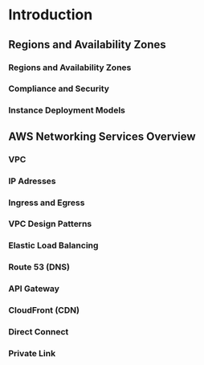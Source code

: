 # Introduction

## Regions and Availability Zones

### Regions and Availability Zones

### Compliance and Security

### Instance Deployment Models

## AWS Networking Services Overview

### VPC

### IP Adresses

### Ingress and Egress

### VPC Design Patterns

### Elastic Load Balancing

### Route 53 (DNS)

### API Gateway

### CloudFront (CDN)

### Direct Connect

### Private Link


